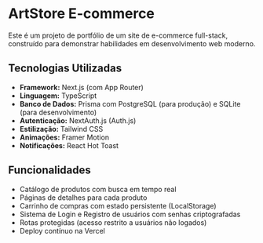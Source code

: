 # ArtStore E-commerce

Este é um projeto de portfólio de um site de e-commerce full-stack, construído para demonstrar habilidades em desenvolvimento web moderno.

## Tecnologias Utilizadas
- **Framework:** Next.js (com App Router)
- **Linguagem:** TypeScript
- **Banco de Dados:** Prisma com PostgreSQL (para produção) e SQLite (para desenvolvimento)
- **Autenticação:** NextAuth.js (Auth.js)
- **Estilização:** Tailwind CSS
- **Animações:** Framer Motion
- **Notificações:** React Hot Toast

## Funcionalidades
- Catálogo de produtos com busca em tempo real
- Páginas de detalhes para cada produto
- Carrinho de compras com estado persistente (LocalStorage)
- Sistema de Login e Registro de usuários com senhas criptografadas
- Rotas protegidas (acesso restrito a usuários não logados)
- Deploy contínuo na Vercel